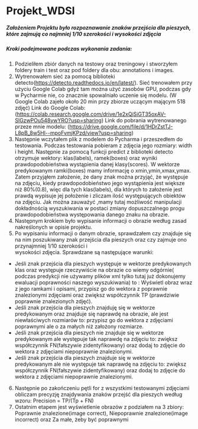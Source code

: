 # Projekt_WDSI
 ##### Założeniem Projektu było rozpoznawanie znaków przejścia dla pieszych, które zajmują co najmniej 1/10 szerokości i wysokości zdjęcia 
 ##### Kroki podejmowane podczas wykonania zadania:
 1. Podzieliłem zbiór danych na testowy oraz treningowy i stworzyłem foldery train i test oraz pod foldery dla obu: annotations i images.
 2. Wytrenowałem sieć za pomocą biblioteki detecto(https://detecto.readthedocs.io/en/latest/). Sieć trenowałem przy użyciu Google Colab gdyż tam można użyć zasobów GPU,
 podczas gdy w Pycharmie nie, co znacznie spowalniało uczenie się modelu. (W Google Colab zajeło około 20 min przy zbiorze uczącym mającym 518 zdjęć) Link do Google Colab:
(https://colab.research.google.com/drive/1e2xQiSiGT35oxAV-SlGzwPOu548ywYRO?usp=sharing)
Link do pobrania wytrenowanego przeze mnie modelu: (https://drive.google.com/file/d/1HDrZstTJ-L8pB_8w5Hl--mpoFvmjKPzd/view?usp=sharing)
3. Następnie wczytałem plik z modelem do Pycharma i przeszedłem do testowania. Podczas testowania pobieram z zdjęcia jego rozmiary: width i height. Następnie za pomocą 
funkcji predict z biblioteki detecto otrzymuje wektory: klas(labels), ramek(boxes) oraz wyniki prawdopodobieństwa wystąpienia danej klasy(scores). W wektorze predykowanym 
ramki(boxes) mamy informację o xmin,ymin,xmax,ymax. Zatem przyjąłem założenie, że dany znak można przyjąć, że występuje na zdjęciu, kiedy prawdopodobieństwo jego wystąpienia jest 
większe niż 80%(0.8), więc dla tych klas(labels), dla których to założenie jest prawdą wypisuje jej położenie i zliczam ilość występujących obiektów na zdjęciu. Jak można zauważyć
,mamy tutaj możliwość manipulacji dokładnością wyszukiwania w postaci zmiany dopuszczalnego progu prawdopodobieństwa występowania danego znaku na obrazie.
4. Następnym krokiem było wypisanie informacji o obrazie według zasad nakreślonych w opisie projektu.
5. Po wypisaniu informacji o danym obrazie, sprawdzałem czy znajduje się na nim poszukiwany znak przejścia dla pieszych oraz czy zajmuje ono przynajmniej 1/10 szerokości i  
wysokości zdjęcia. Sprawdzane są następujące warunki:
- Jeśli znak przejścia dla pieszych występuje w wektorze predykowanych klas oraz występuje rzeczywiście na obrazie co wiemy odgórnie( podczas predykcji nie używamy plików xml
tylko tutaj już dokonujemy ewaluacji poprawności naszego wyszukiwania) to : Wyświetl obraz wraz z jego ramkami i opisami, przypisz go do wektora z poprawnie znalezionymi 
zdjęciami oraz zwiększ współczynnik TP (prawdziwie poprawnie znalezionych zdjęć).
- Jeśli znak przejścia dla pieszych znajduję się w wektorze predykowanym oraz znajduje się naprawdę na obrazie, ale jest niewłaściwych rozmiarów to: przypisz go do wektora z 
zdjęciami poprawnymi ale o za małych niż założony rozmiarze.
- Jeśli znak przejścia dla pieszych nie znajduje się w wektorze predykowanym ale występuje tak naprawdę na zdjęciu to: zwiększ współczynnik FN(fałszywie zidentyfikowany) oraz 
dodaj to zdjęcie do wektora z zdjęciami niepoprawnie znalezionymi.
- Jeśli znak przejścia dla pieszych znajduje się w wektorze predykowanym ale nie występuje tak naprawdę na zdjęciu to: zwiększ współczynnik FN(fałszywie zidentyfikowany) oraz 
dodaj to zdjęcie do wektora z zdjęciami niepoprawnie znalezionymi.
6. Następnie po zakończeniu pętli for z wszystkimi testowanymi zdjęciami obliczam precyzję znajdywania znaków przejść dla pieszych według wzoru: Precision = TP/(Tp + FN)
7. Ostatnim etapem jest wyświetlenie obrazów z podziałem na 3 zbiory: Poprawnie znalezione(image correct), Niepoprawnie znalezione(image incorrect) oraz Za małe, żeby być 
poprawnymi

